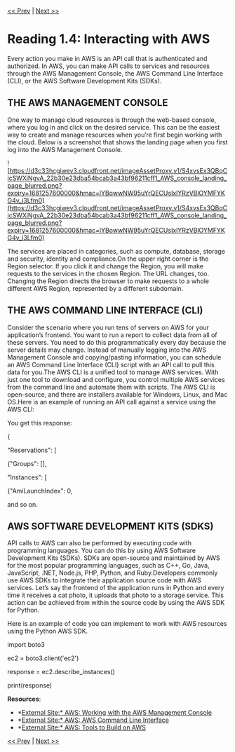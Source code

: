 [<< Prev](./Reading%201%203%20AWS%20Global%20Infrastructure.md)
|
[Next >>](./Reading%201%205%20Security%20and%20the%20AWS%20Shared%20Responsibility%20Model.md)

# Reading 1.4: Interacting with AWS

Every action you make in AWS is an API call that is authenticated and authorized. In AWS, you can make API calls to services and resources through the AWS Management Console, the AWS Command Line Interface (CLI), or the AWS Software Development Kits (SDKs).

## **THE AWS MANAGEMENT CONSOLE**

One way to manage cloud resources is through the web-based console, where you log in and click on the desired service. This can be the easiest way to create and manage resources when you’re first begin working with the cloud. Below is a screenshot that shows the landing page when you first log into the AWS Management Console.

![https://d3c33hcgiwev3.cloudfront.net/imageAssetProxy.v1/S4xvsEx3QBqCicSWXiNgvA_22b30e23dba54bcab3a43bf96211cff1_AWS_console_landing_page_blurred.png?expiry=1681257600000&hmac=lYBowwNW95uYrQECUsIxlYRzVBlOYMFYKG4v_i3Lfm0](https://d3c33hcgiwev3.cloudfront.net/imageAssetProxy.v1/S4xvsEx3QBqCicSWXiNgvA_22b30e23dba54bcab3a43bf96211cff1_AWS_console_landing_page_blurred.png?expiry=1681257600000&hmac=lYBowwNW95uYrQECUsIxlYRzVBlOYMFYKG4v_i3Lfm0)

The services are placed in categories, such as compute, database, storage and security, identity and compliance.On the upper right corner is the Region selector. If you click it and change the Region, you will make requests to the services in the chosen Region. The URL changes, too. Changing the Region directs the browser to make requests to a whole different AWS Region, represented by a different subdomain.

## **THE AWS COMMAND LINE INTERFACE (CLI)**

Consider the scenario where you run tens of servers on AWS for your application’s frontend. You want to run a report to collect data from all of these servers. You need to do this programmatically every day because the server details may change. Instead of manually logging into the AWS Management Console and copying/pasting information, you can schedule an AWS Command Line Interface (CLI) script with an API call to pull this data for you.The AWS CLI is a unified tool to manage AWS services. With just one tool to download and configure, you control multiple AWS services from the command line and automate them with scripts. The AWS CLI is open-source, and there are installers available for Windows, Linux, and Mac OS.Here is an example of running an API call against a service using the AWS CLI:

You get this response:

{

"Reservations": [

{"Groups": [],

"Instances": [

{"AmiLaunchIndex": 0,

and so on.

## **AWS SOFTWARE DEVELOPMENT KITS (SDKS)**

API calls to AWS can also be performed by executing code with programming languages. You can do this by using AWS Software Development Kits (SDKs). SDKs are open-source and maintained by AWS for the most popular programming languages, such as C++, Go, Java, JavaScript, .NET, Node.js, PHP, Python, and Ruby.Developers commonly use AWS SDKs to integrate their application source code with AWS services. Let’s say the frontend of the application runs in Python and every time it receives a cat photo, it uploads that photo to a storage service. This action can be achieved from within the source code by using the AWS SDK for Python.

Here is an example of code you can implement to work with AWS resources using the Python AWS SDK.

import boto3

ec2 = boto3.client('ec2')

response = ec2.describe_instances()

print(response)

**Resources**:

- *[External Site:* AWS: Working with the AWS Management Console](https://docs.aws.amazon.com/awsconsolehelpdocs/latest/gsg/getting-started.html)
- *[External Site:* AWS: AWS Command Line Interface](https://aws.amazon.com/cli/)
- *[External Site:* AWS: Tools to Build on AWS](https://aws.amazon.com/tools/)

[<< Prev](./Reading%201%203%20AWS%20Global%20Infrastructure.md)
|
[Next >>](./Reading%201%205%20Security%20and%20the%20AWS%20Shared%20Responsibility%20Model.md)
